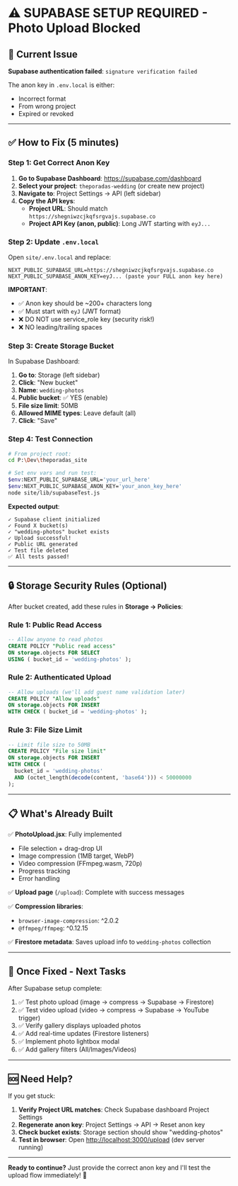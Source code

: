 # ⚠️ SUPABASE SETUP REQUIRED - Photo Upload Blocked

## 🚫 Current Issue

**Supabase authentication failed**: `signature verification failed`

The anon key in `.env.local` is either:

- Incorrect format
- From wrong project
- Expired or revoked

---

## ✅ How to Fix (5 minutes)

### Step 1: Get Correct Anon Key

1. **Go to Supabase Dashboard**: <https://supabase.com/dashboard>
2. **Select your project**: `theporadas-wedding` (or create new project)
3. **Navigate to**: Project Settings → API (left sidebar)
4. **Copy the API keys**:
   - **Project URL**: Should match `https://shegniwzcjkqfsrgvajs.supabase.co`
   - **Project API Key (anon, public)**: Long JWT starting with `eyJ...`

### Step 2: Update `.env.local`

Open `site/.env.local` and replace:

```env
NEXT_PUBLIC_SUPABASE_URL=https://shegniwzcjkqfsrgvajs.supabase.co
NEXT_PUBLIC_SUPABASE_ANON_KEY=eyJ... (paste your FULL anon key here)
```

**IMPORTANT**:

- ✅ Anon key should be ~200+ characters long
- ✅ Must start with `eyJ` (JWT format)
- ❌ DO NOT use service_role key (security risk!)
- ❌ NO leading/trailing spaces

### Step 3: Create Storage Bucket

In Supabase Dashboard:

1. **Go to**: Storage (left sidebar)
2. **Click**: "New bucket"
3. **Name**: `wedding-photos`
4. **Public bucket**: ✅ YES (enable)
5. **File size limit**: 50MB
6. **Allowed MIME types**: Leave default (all)
7. **Click**: "Save"

### Step 4: Test Connection

```bash
# From project root:
cd P:\Dev\theporadas_site

# Set env vars and run test:
$env:NEXT_PUBLIC_SUPABASE_URL='your_url_here'
$env:NEXT_PUBLIC_SUPABASE_ANON_KEY='your_anon_key_here'
node site/lib/supabaseTest.js
```

**Expected output**:

```
✓ Supabase client initialized
✓ Found X bucket(s)
✓ "wedding-photos" bucket exists
✓ Upload successful!
✓ Public URL generated
✓ Test file deleted
✅ All tests passed!
```

---

## 🔒 Storage Security Rules (Optional)

After bucket created, add these rules in **Storage → Policies**:

### Rule 1: Public Read Access

```sql
-- Allow anyone to read photos
CREATE POLICY "Public read access"
ON storage.objects FOR SELECT
USING ( bucket_id = 'wedding-photos' );
```

### Rule 2: Authenticated Upload

```sql
-- Allow uploads (we'll add guest name validation later)
CREATE POLICY "Allow uploads"
ON storage.objects FOR INSERT
WITH CHECK ( bucket_id = 'wedding-photos' );
```

### Rule 3: File Size Limit

```sql
-- Limit file size to 50MB
CREATE POLICY "File size limit"
ON storage.objects FOR INSERT
WITH CHECK ( 
  bucket_id = 'wedding-photos' 
  AND (octet_length(decode(content, 'base64'))) < 50000000
);
```

---

## 📋 What's Already Built

✅ **PhotoUpload.jsx**: Fully implemented

- File selection + drag-drop UI
- Image compression (1MB target, WebP)
- Video compression (FFmpeg.wasm, 720p)
- Progress tracking
- Error handling

✅ **Upload page** (`/upload`): Complete with success messages

✅ **Compression libraries**:

- `browser-image-compression`: ^2.0.2
- `@ffmpeg/ffmpeg`: ^0.12.15

✅ **Firestore metadata**: Saves upload info to `wedding-photos` collection

---

## 🎯 Once Fixed - Next Tasks

After Supabase setup complete:

1. ✅ Test photo upload (image → compress → Supabase → Firestore)
2. ✅ Test video upload (video → compress → Supabase → YouTube trigger)
3. ✅ Verify gallery displays uploaded photos
4. ✅ Add real-time updates (Firestore listeners)
5. ✅ Implement photo lightbox modal
6. ✅ Add gallery filters (All/Images/Videos)

---

## 🆘 Need Help?

If you get stuck:

1. **Verify Project URL matches**: Check Supabase dashboard Project Settings
2. **Regenerate anon key**: Project Settings → API → Reset anon key
3. **Check bucket exists**: Storage section should show "wedding-photos"
4. **Test in browser**: Open <http://localhost:3000/upload> (dev server running)

---

**Ready to continue?** Just provide the correct anon key and I'll test the upload flow immediately! 🚀

